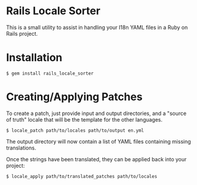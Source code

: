 Rails Locale Sorter
===================
This is a small utility to assist in handling your I18n YAML files in a Ruby on Rails project.

Installation
============
```
$ gem install rails_locale_sorter
```

Creating/Applying Patches
=========================
To create a patch, just provide input and output directories, and a "source of truth" locale that will be the template for the other languages.

```
$ locale_patch path/to/locales path/to/output en.yml
```

The output directory will now contain a list of YAML files containing missing translations.

Once the strings have been translated, they can be applied back into your project:

```
$ locale_apply path/to/translated_patches path/to/locales
```
